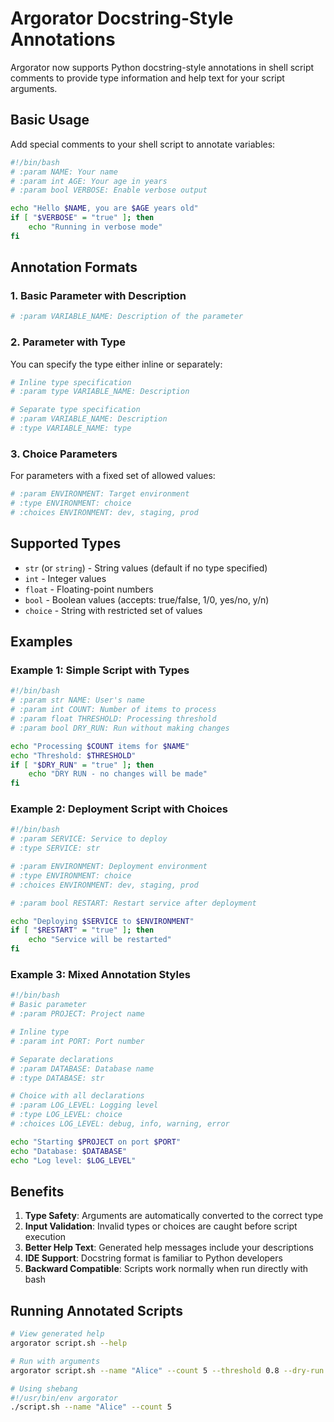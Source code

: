 # Argorator Docstring-Style Annotations

Argorator now supports Python docstring-style annotations in shell script comments to provide type information and help text for your script arguments.

## Basic Usage

Add special comments to your shell script to annotate variables:

```bash
#!/bin/bash
# :param NAME: Your name
# :param int AGE: Your age in years
# :param bool VERBOSE: Enable verbose output

echo "Hello $NAME, you are $AGE years old"
if [ "$VERBOSE" = "true" ]; then
    echo "Running in verbose mode"
fi
```

## Annotation Formats

### 1. Basic Parameter with Description

```bash
# :param VARIABLE_NAME: Description of the parameter
```

### 2. Parameter with Type

You can specify the type either inline or separately:

```bash
# Inline type specification
# :param type VARIABLE_NAME: Description

# Separate type specification
# :param VARIABLE_NAME: Description
# :type VARIABLE_NAME: type
```

### 3. Choice Parameters

For parameters with a fixed set of allowed values:

```bash
# :param ENVIRONMENT: Target environment
# :type ENVIRONMENT: choice
# :choices ENVIRONMENT: dev, staging, prod
```

## Supported Types

- `str` (or `string`) - String values (default if no type specified)
- `int` - Integer values
- `float` - Floating-point numbers
- `bool` - Boolean values (accepts: true/false, 1/0, yes/no, y/n)
- `choice` - String with restricted set of values

## Examples

### Example 1: Simple Script with Types

```bash
#!/bin/bash
# :param str NAME: User's name
# :param int COUNT: Number of items to process
# :param float THRESHOLD: Processing threshold
# :param bool DRY_RUN: Run without making changes

echo "Processing $COUNT items for $NAME"
echo "Threshold: $THRESHOLD"
if [ "$DRY_RUN" = "true" ]; then
    echo "DRY RUN - no changes will be made"
fi
```

### Example 2: Deployment Script with Choices

```bash
#!/bin/bash
# :param SERVICE: Service to deploy
# :type SERVICE: str

# :param ENVIRONMENT: Deployment environment
# :type ENVIRONMENT: choice
# :choices ENVIRONMENT: dev, staging, prod

# :param bool RESTART: Restart service after deployment

echo "Deploying $SERVICE to $ENVIRONMENT"
if [ "$RESTART" = "true" ]; then
    echo "Service will be restarted"
fi
```

### Example 3: Mixed Annotation Styles

```bash
#!/bin/bash
# Basic parameter
# :param PROJECT: Project name

# Inline type
# :param int PORT: Port number

# Separate declarations
# :param DATABASE: Database name
# :type DATABASE: str

# Choice with all declarations
# :param LOG_LEVEL: Logging level
# :type LOG_LEVEL: choice  
# :choices LOG_LEVEL: debug, info, warning, error

echo "Starting $PROJECT on port $PORT"
echo "Database: $DATABASE"
echo "Log level: $LOG_LEVEL"
```

## Benefits

1. **Type Safety**: Arguments are automatically converted to the correct type
2. **Input Validation**: Invalid types or choices are caught before script execution
3. **Better Help Text**: Generated help messages include your descriptions
4. **IDE Support**: Docstring format is familiar to Python developers
5. **Backward Compatible**: Scripts work normally when run directly with bash

## Running Annotated Scripts

```bash
# View generated help
argorator script.sh --help

# Run with arguments
argorator script.sh --name "Alice" --count 5 --threshold 0.8 --dry-run true

# Using shebang
#!/usr/bin/env argorator
./script.sh --name "Alice" --count 5
```
